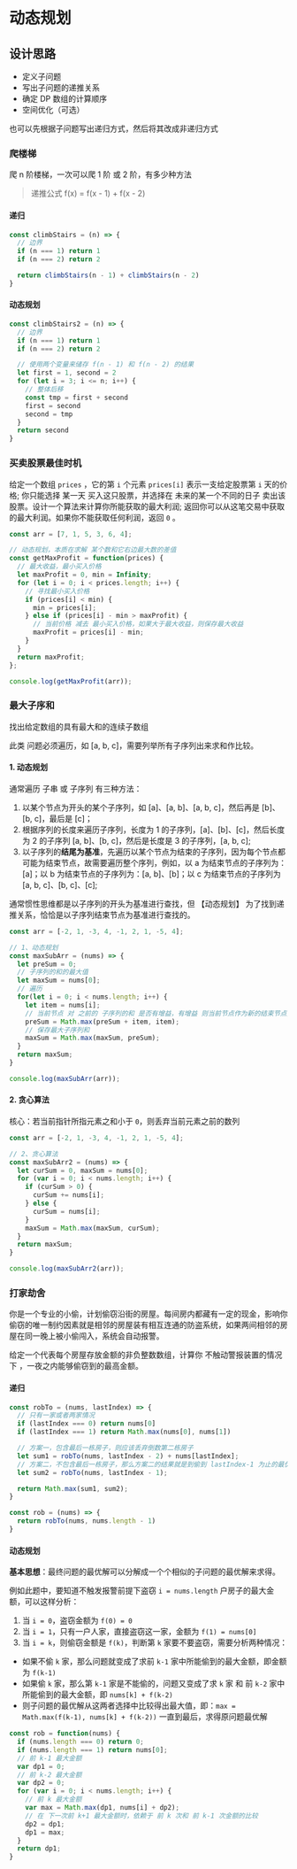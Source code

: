 # 动态规划


## 设计思路

- 定义子问题
- 写出子问题的递推关系
- 确定 DP 数组的计算顺序
- 空间优化（可选）


也可以先根据子问题写出递归方式，然后将其改成非递归方式


### 爬楼梯

爬 n 阶楼梯，一次可以爬 1 阶 或 2 阶，有多少种方法

> 递推公式 f(x) = f(x - 1) + f(x - 2)


#### 递归

```js
const climbStairs = (n) => {
  // 边界
  if (n === 1) return 1
  if (n === 2) return 2

  return climbStairs(n - 1) + climbStairs(n - 2)
}
```

#### 动态规划

```js
const climbStairs2 = (n) => {
  // 边界
  if (n === 1) return 1
  if (n === 2) return 2

  // 使用两个变量来储存 f(n - 1) 和 f(n - 2) 的结果
  let first = 1, second = 2
  for (let i = 3; i <= n; i++) {
    // 整体后移
    const tmp = first + second
    first = second
    second = tmp
  }
  return second
}
```


### 买卖股票最佳时机

给定一个数组 `prices` ，它的第 `i` 个元素 `prices[i]` 表示一支给定股票第 `i` 天的价格;
你只能选择 某一天 买入这只股票，并选择在 未来的某一个不同的日子 卖出该股票。设计一个算法来计算你所能获取的最大利润;
返回你可以从这笔交易中获取的最大利润。如果你不能获取任何利润，返回 `0` 。

```js
const arr = [7, 1, 5, 3, 6, 4];

// 动态规划，本质在求解 某个数和它右边最大数的差值
const getMaxProfit = function(prices) {
  // 最大收益，最小买入价格
  let maxProfit = 0, min = Infinity;
  for (let i = 0; i < prices.length; i++) {
    // 寻找最小买入价格
    if (prices[i] < min) {
      min = prices[i];
    } else if (prices[i] - min > maxProfit) {
      // 当前价格 减去 最小买入价格，如果大于最大收益，则保存最大收益
      maxProfit = prices[i] - min;
    }
  }
  return maxProfit;
};

console.log(getMaxProfit(arr));
```


### 最大子序和

找出给定数组的具有最大和的连续子数组

此类 问题必须遍历，如 [a, b, c]，需要列举所有子序列出来求和作比较。


#### 1. 动态规划

通常遍历 子串 或 子序列 有三种方法：

  1. 以某个节点为开头的某个子序列，如 [a]、[a, b]、[a, b, c]，然后再是  [b]、[b, c]，最后是 [c]；
  2. 根据序列的长度来遍历子序列，长度为 1 的子序列，[a]、[b]、[c]，然后长度为 2 的子序列 [a, b]、[b, c]，然后是长度是 3 的子序列，[a, b, c];
  3. 以子序列的**结尾为基准**，先遍历以某个节点为结束的子序列，因为每个节点都可能为结束节点，故需要遍历整个序列，例如，以 a 为结束节点的子序列为：[a]；以 b 为结束节点的子序列为：[a, b]、[b]；以 c 为结束节点的子序列为 [a, b, c]、[b, c]、[c];


通常惯性思维都是以子序列的开头为基准进行查找，但 【动态规划】 为了找到递推关系，恰恰是以子序列结束节点为基准进行查找的。

```js
const arr = [-2, 1, -3, 4, -1, 2, 1, -5, 4];

// 1、动态规划
const maxSubArr = (nums) => {
  let preSum = 0;
  // 子序列的和的最大值
  let maxSum = nums[0];
  // 遍历
  for(let i = 0; i < nums.length; i++) {
    let item = nums[i];
    // 当前节点 对 之前的 子序列的和 是否有增益，有增益 则当前节点作为新的结束节点，并记录 和
    preSum = Math.max(preSum + item, item);
    // 保存最大子序列和
    maxSum = Math.max(maxSum, preSum);
  }
  return maxSum;
}

console.log(maxSubArr(arr));
```


#### 2. 贪心算法

核心：若当前指针所指元素之和小于 `0`，则丢弃当前元素之前的数列

```js
const arr = [-2, 1, -3, 4, -1, 2, 1, -5, 4];

// 2、贪心算法
const maxSubArr2 = (nums) => {
  let curSum = 0, maxSum = nums[0];
  for (var i = 0; i < nums.length; i++) {
    if (curSum > 0) {
      curSum += nums[i];
    } else {
      curSum = nums[i];
    }
    maxSum = Math.max(maxSum, curSum);
  }
  return maxSum;
}

console.log(maxSubArr2(arr));
```


### 打家劫舍

你是一个专业的小偷，计划偷窃沿街的房屋。每间房内都藏有一定的现金，影响你偷窃的唯一制约因素就是相邻的房屋装有相互连通的防盗系统，如果两间相邻的房屋在同一晚上被小偷闯入，系统会自动报警。

给定一个代表每个房屋存放金额的非负整数数组，计算你 不触动警报装置的情况下 ，一夜之内能够偷窃到的最高金额。


#### 递归

```js
const robTo = (nums, lastIndex) => {
  // 只有一家或者两家情况
  if (lastIndex === 0) return nums[0]
  if (lastIndex === 1) return Math.max(nums[0], nums[1])

  // 方案一，包含最后一栋房子，则应该丢弃倒数第二栋房子
  let sum1 = robTo(nums, lastIndex - 2) + nums[lastIndex]; 
  // 方案二，不包含最后一栋房子，那么方案二的结果就是到偷到 lastIndex-1 为止的最优结果
  let sum2 = robTo(nums, lastIndex - 1); 

  return Math.max(sum1, sum2);
}

const rob = (nums) => {
  return robTo(nums, nums.length - 1)
}
```


#### 动态规划

**基本思想**：最终问题的最优解可以分解成一个个相似的子问题的最优解来求得。

例如此题中，要知道不触发报警前提下盗窃 `i = nums.length` 户房子的最大金额，可以这样分析：

1. 当 `i = 0`，盗窃金额为 `f(0) = 0`
2. 当 `i = 1`，只有一户人家，直接盗窃这一家，金额为 `f(1) = nums[0]`
3. 当 `i = k`，则偷窃金额是 `f(k)`，判断第 `k` 家要不要盗窃，需要分析两种情况：
  - 如果不偷 `k` 家，那么问题就变成了求前 `k-1` 家中所能偷到的最大金额，即金额为 `f(k-1)`
  - 如果偷 `k` 家，那么第 `k-1` 家是不能偷的，问题又变成了求 `k` 家 和 前 `k-2` 家中所能偷到的最大金额，即 `nums[k] + f(k-2)`
  - 则子问题的最优解从这两者选择中比较得出最大值，即：`max = Math.max(f(k-1), nums[k] + f(k-2))`
    一直到最后，求得原问题最优解

```js
const rob = function(nums) {
  if (nums.length === 0) return 0;
  if (nums.length === 1) return nums[0];
  // 前 k-1 最大金额
  var dp1 = 0;
  // 前 k-2 最大金额
  var dp2 = 0;
  for (var i = 0; i < nums.length; i++) {
    // 前 k 最大金额
    var max = Math.max(dp1, nums[i] + dp2);
    // 在 下一次前 k+1 最大金额时，依赖于 前 k 次和 前 k-1 次金额的比较
    dp2 = dp1;
    dp1 = max;
  }
  return dp1;
}
```
